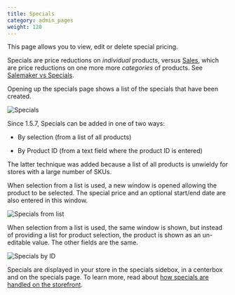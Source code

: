 ```yaml
---
title: Specials 
category: admin_pages
weight: 120
---
```


This page allows you to view, edit or delete special pricing. 

Specials are price reductions on *individual* products, versus [Sales](/user/admin_pages/catalog/salemaker/), which are price reductions on one more more *categories* of products.  See [Salemaker vs Specials](/user/miscellaneous/salemaker_vs_specials/).

Opening up the specials page shows a list of the specials that have been created.

![Specials](/images/specials.png)

Since 1.5.7, Specials can be added in one of two ways: 

- By selection (from a list of all products)

- By Product ID (from a text field where the product ID is entered)

The latter technique was added because a list of all products is unwieldy for stores with a large number of SKUs. 

When selection from a list is used, a new window is opened allowing the product to be selected.  The special price and an optional start/end date are also entered in this window. 

![Specials from list](/images/specials_from_list.png)

When selection from a list is used, the same window is shown, but instead of providing a list for product selection, the product is shown as an un-editable value.   The other fields are the same. 

![Specials by ID](/images/specials_by_id.png)

Specials are displayed in your store in the specials sidebox, in a centerbox and on the specials page.  To learn more, read about [how specials are handled on the storefront](/user/products/special_products/). 

